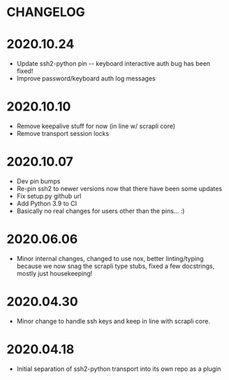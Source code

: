 CHANGELOG
=======

# 2020.10.24
- Update ssh2-python pin -- keyboard interactive auth bug has been fixed!
- Improve password/keyboard auth log messages


# 2020.10.10

- Remove keepalive stuff for now (in line w/ scrapli core)
- Remove transport session locks


# 2020.10.07

- Dev pin bumps
- Re-pin ssh2 to newer versions now that there have been some updates
- Fix setup.py github url
- Add Python 3.9 to CI
- Basically no real changes for users other than the pins... :)


# 2020.06.06

- Minor internal changes, changed to use nox, better linting/typing because we now snag the scrapli type stubs, fixed
 a few docstrings, mostly just housekeeping!


# 2020.04.30

- Minor change to handle ssh keys and keep in line with scrapli core.


# 2020.04.18

- Initial separation of ssh2-python transport into its own repo as a plugin
